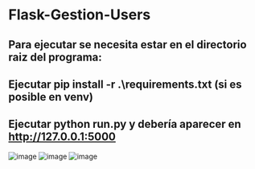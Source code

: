 ﻿# Flask-Gestion-Users

## Para ejecutar se necesita estar en el directorio raiz del programa:

## Ejecutar pip install -r .\requirements.txt (si es posible en venv)

## Ejecutar python run.py y debería aparecer en http://127.0.0.1:5000

![image](https://github.com/user-attachments/assets/472cae2b-280c-47f3-8fc1-ed01e989209b)
![image](https://github.com/user-attachments/assets/1b3d7980-70e8-436c-a8bb-910a4a4d31d7)
![image](https://github.com/user-attachments/assets/972a9d65-753e-4944-86fb-47ca7d18a82e)
